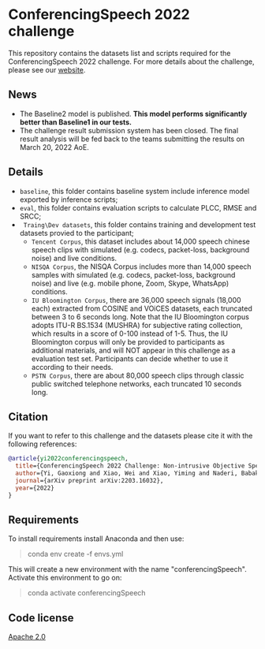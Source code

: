 # ConferencingSpeech 2022 challenge
This repository contains the datasets list and scripts required for the ConferencingSpeech 2022 challenge. For more details about the challenge, please see our [website](https://tea-lab.qq.com/conferencingspeech-2022).

## News
- The Baseline2 model is published. **This model performs significantly better than Baseline1 in our tests.**
- The challenge result submission system has been closed. The final result analysis will be fed back to the teams submitting the results on March 20, 2022 AoE.
## Details
* `baseline`, this folder contains baseline system include inference model exported by inference scripts;
* `eval`, this folder contains evaluation scripts to calculate PLCC, RMSE and SRCC;
* ` Traing\Dev datasets`, this folder contains training and development test datasets provied to the participant; 
  * `Tencent Corpus`, this dataset  includes about 14,000 speech chinese speech clips with simulated (e.g. codecs, packet-loss, background noise) and live  conditions.
  * `NISQA Corpus`, the NISQA Corpus includes more than 14,000 speech samples with simulated (e.g. codecs, packet-loss, background noise) and live (e.g. mobile phone, Zoom, Skype, WhatsApp) conditions. 
  * `IU Bloomington Corpus`, there are 36,000 speech signals (18,000 each) extracted from COSINE and VOiCES datasets, each truncated between 3 to 6 seconds long. Note that the IU Bloomington corpus adopts ITU-R BS.1534 (MUSHRA) for subjective rating collection, which results in a score of 0-100 instead of 1-5. Thus, the IU Bloomington corpus will only be provided to participants as additional materials, and will NOT appear in this challenge as a evaluation test set. Participants can decide whether to use it according to their needs.
  * `PSTN Corpus`, there are about 80,000 speech clips through classic public switched telephone networks, each truncated 10 seconds long. 



## Citation
If you want to refer to this challenge and the datasets please cite it with the following references:

```BibTex
@article{yi2022conferencingspeech,
  title={ConferencingSpeech 2022 Challenge: Non-intrusive Objective Speech Quality Assessment (NISQA) Challenge for Online Conferencing Applications},
  author={Yi, Gaoxiong and Xiao, Wei and Xiao, Yiming and Naderi, Babak and M{\"o}ller, Sebastian and Wardah, Wafaa and Mittag, Gabriel and Cutler, Ross and Zhang, Zhuohuang and Williamson, Donald S and others},
  journal={arXiv preprint arXiv:2203.16032},
  year={2022}
}

```
  
## Requirements
To install requirements install Anaconda and then use:   

>conda env create -f envs.yml


This will create a new environment with the name "conferencingSpeech". Activate this environment to go on:

>conda activate conferencingSpeech

## Code license
[Apache 2.0](https://github.com/ConferencingSpeech/ConferencingSpeech2022/blob/main/LICENSE)
